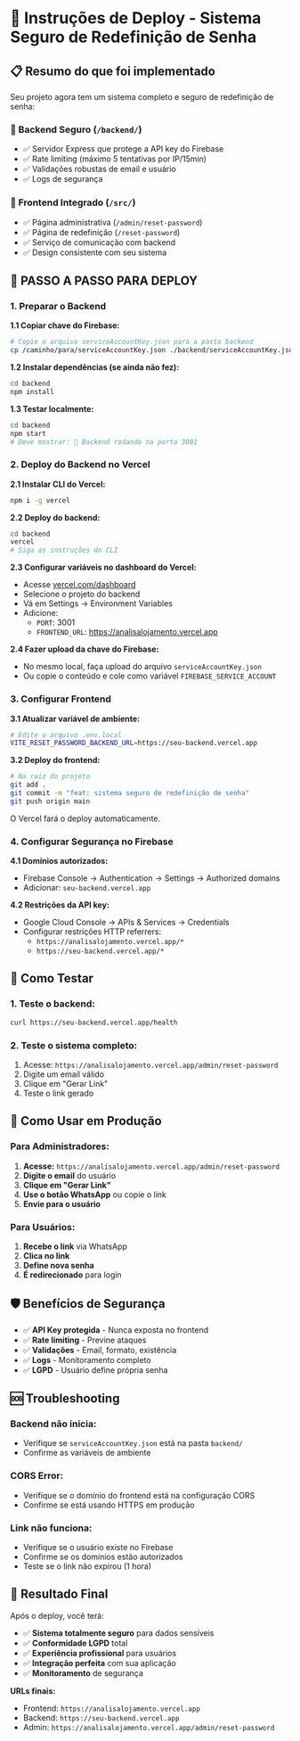 # 🚀 Instruções de Deploy - Sistema Seguro de Redefinição de Senha

## 📋 Resumo do que foi implementado

Seu projeto agora tem um sistema completo e seguro de redefinição de senha:

### 🔧 Backend Seguro (`/backend/`)
- ✅ Servidor Express que protege a API key do Firebase
- ✅ Rate limiting (máximo 5 tentativas por IP/15min)
- ✅ Validações robustas de email e usuário
- ✅ Logs de segurança

### 🎨 Frontend Integrado (`/src/`)
- ✅ Página administrativa (`/admin/reset-password`)
- ✅ Página de redefinição (`/reset-password`)
- ✅ Serviço de comunicação com backend
- ✅ Design consistente com seu sistema

## 🚀 PASSO A PASSO PARA DEPLOY

### 1. Preparar o Backend

**1.1 Copiar chave do Firebase:**
```bash
# Copie o arquivo serviceAccountKey.json para a pasta backend
cp /caminho/para/serviceAccountKey.json ./backend/serviceAccountKey.json
```

**1.2 Instalar dependências (se ainda não fez):**
```bash
cd backend
npm install
```

**1.3 Testar localmente:**
```bash
cd backend
npm start
# Deve mostrar: 🚀 Backend rodando na porta 3001
```

### 2. Deploy do Backend no Vercel

**2.1 Instalar CLI do Vercel:**
```bash
npm i -g vercel
```

**2.2 Deploy do backend:**
```bash
cd backend
vercel
# Siga as instruções do CLI
```

**2.3 Configurar variáveis no dashboard do Vercel:**
- Acesse [vercel.com/dashboard](https://vercel.com/dashboard)
- Selecione o projeto do backend
- Vá em Settings → Environment Variables
- Adicione:
  - `PORT`: 3001
  - `FRONTEND_URL`: https://analisalojamento.vercel.app

**2.4 Fazer upload da chave do Firebase:**
- No mesmo local, faça upload do arquivo `serviceAccountKey.json`
- Ou copie o conteúdo e cole como variável `FIREBASE_SERVICE_ACCOUNT`

### 3. Configurar Frontend

**3.1 Atualizar variável de ambiente:**
```bash
# Edite o arquivo .env.local
VITE_RESET_PASSWORD_BACKEND_URL=https://seu-backend.vercel.app
```

**3.2 Deploy do frontend:**
```bash
# Na raiz do projeto
git add .
git commit -m "feat: sistema seguro de redefinição de senha"
git push origin main
```

O Vercel fará o deploy automaticamente.

### 4. Configurar Segurança no Firebase

**4.1 Domínios autorizados:**
- Firebase Console → Authentication → Settings → Authorized domains
- Adicionar: `seu-backend.vercel.app`

**4.2 Restrições da API key:**
- Google Cloud Console → APIs & Services → Credentials
- Configurar restrições HTTP referrers:
  - `https://analisalojamento.vercel.app/*`
  - `https://seu-backend.vercel.app/*`

## 🧪 Como Testar

### 1. Teste o backend:
```bash
curl https://seu-backend.vercel.app/health
```

### 2. Teste o sistema completo:
1. Acesse: `https://analisalojamento.vercel.app/admin/reset-password`
2. Digite um email válido
3. Clique em "Gerar Link"
4. Teste o link gerado

## 🔄 Como Usar em Produção

### Para Administradores:
1. **Acesse:** `https://analisalojamento.vercel.app/admin/reset-password`
2. **Digite o email** do usuário
3. **Clique em "Gerar Link"**
4. **Use o botão WhatsApp** ou copie o link
5. **Envie para o usuário**

### Para Usuários:
1. **Recebe o link** via WhatsApp
2. **Clica no link**
3. **Define nova senha**
4. **É redirecionado** para login

## 🛡️ Benefícios de Segurança

- ✅ **API Key protegida** - Nunca exposta no frontend
- ✅ **Rate limiting** - Previne ataques
- ✅ **Validações** - Email, formato, existência
- ✅ **Logs** - Monitoramento completo
- ✅ **LGPD** - Usuário define própria senha

## 🆘 Troubleshooting

### Backend não inicia:
- Verifique se `serviceAccountKey.json` está na pasta `backend/`
- Confirme as variáveis de ambiente

### CORS Error:
- Verifique se o domínio do frontend está na configuração CORS
- Confirme se está usando HTTPS em produção

### Link não funciona:
- Verifique se o usuário existe no Firebase
- Confirme se os domínios estão autorizados
- Teste se o link não expirou (1 hora)

## 🎉 Resultado Final

Após o deploy, você terá:

- ✅ **Sistema totalmente seguro** para dados sensíveis
- ✅ **Conformidade LGPD** total
- ✅ **Experiência profissional** para usuários
- ✅ **Integração perfeita** com sua aplicação
- ✅ **Monitoramento** de segurança

**URLs finais:**
- Frontend: `https://analisalojamento.vercel.app`
- Backend: `https://seu-backend.vercel.app`
- Admin: `https://analisalojamento.vercel.app/admin/reset-password`

